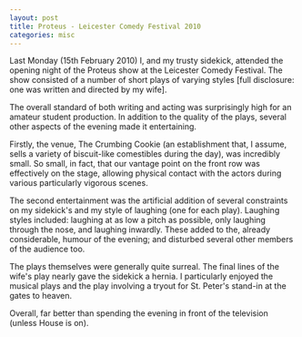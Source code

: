 ```yaml
---
layout: post
title: Proteus - Leicester Comedy Festival 2010
categories: misc
---
```

Last Monday (15th February 2010) I, and my trusty sidekick, attended the opening night of the Proteus show at the Leicester Comedy Festival.  The show consisted of a number of short plays of varying styles \[full disclosure: one was written and directed by my wife\].

The overall standard of both writing and acting was surprisingly high for an amateur student production.  In addition to the quality of the plays, several other aspects of the evening made it entertaining.

Firstly, the venue, The Crumbing Cookie (an establishment that, I assume, sells a variety of biscuit-like comestibles during the day), was incredibly small.  So small, in fact, that our vantage point on the front row was effectively on the stage, allowing physical contact with the actors during various particularly vigorous scenes.

The second entertainment was the artificial addition of several constraints on my sidekick's and my style of laughing (one for each play).  Laughing styles included: laughing at as low a pitch as possible, only laughing through the nose, and laughing inwardly.  These added to the, already considerable, humour of the evening; and disturbed several other members of the audience too.

The plays themselves were generally quite surreal.  The final lines of the wife's play nearly gave the sidekick a hernia.  I particularly enjoyed the musical plays and the play involving a tryout for St. Peter's stand-in at the gates to heaven.

Overall, far better than spending the evening in front of the television (unless House is on).
